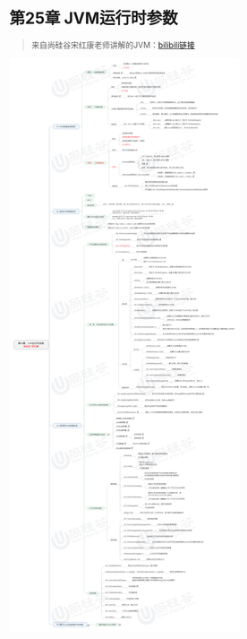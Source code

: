 # 第25章 JVM运行时参数

> 来自尚硅谷宋红康老师讲解的JVM：[bilibili链接](https://www.bilibili.com/video/BV1PJ411n7xZ)

![img](images/第04章：JVM运行时参数.jpg)

